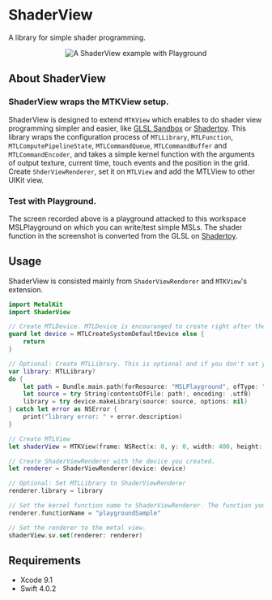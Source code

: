# ShaderView
A library for simple shader programming.

<p align="center">
  <img src="https://github.com/hagmas/ShaderView/blob/master/Images/PlaygroundExample.gif" alt="A ShaderView example with Playground"/>
</p>


## About ShaderView
### ShaderView wraps the MTKView setup.
ShaderView is designed to extend `MTKView` which enables to do shader view programming simpler and easier, like [GLSL Sandbox](http://glslsandbox.com) or [Shadertoy](https://www.shadertoy.com). This library wraps the configuration process of `MTLLibrary`, `MTLFunction`, `MTLComputePipelineState`, `MTLCommandQueue`, `MTLCommandBuffer` and `MTLCommandEncoder`, and takes a simple kernel function with the arguments of output texture, current time, touch events and the position in the grid. Create `ShderViewRenderer`, set it on `MTLView` and add the MTLView to other UIKit view.
### Test with Playground.
The screen recorded above is a playground attacked to this workspace MSLPlayground on which you can write/test simple MSLs. The shader function in the screenshot is converted from the GLSL on [Shadertoy](https://www.shadertoy.com/view/XsXXDn).

## Usage
ShaderView is consisted mainly from `ShaderViewRenderer` and `MTKView`'s extension. 

```swift
import MetalKit
import ShaderView

// Create MTLDevice. MTLDevice is encouranged to create right after the app launch and retain throughout the life time of the app.
guard let device = MTLCreateSystemDefaultDevice else {
    return
}

// Optional: Create MTLLibrary. This is optional and if you don't set your own MTLLibrary, ShaderViewRenderer will generate a default library from the device.
var library: MTLLibrary?
do {
    let path = Bundle.main.path(forResource: "MSLPlayground", ofType: "metal")
    let source = try String(contentsOfFile: path!, encoding: .utf8)
    library = try device.makeLibrary(source: source, options: nil)
} catch let error as NSError {
    print("library error: " + error.description)
}

// Create MTLView
let shaderView = MTKView(frame: NSRect(x: 0, y: 0, width: 400, height: 400), device: device)

// Create ShaderViewRenderer with the device you created.
let renderer = ShaderViewRenderer(device: device)

// Optional: Set MTLLibrary to ShaderViewRenderer
renderer.library = library

// Set the kernel function name to ShaderViewRenderer. The function you specified must have the same arguments as "MSLPlayground.metal" in the example Playground.
renderer.functionName = "playgroundSample"

// Set the renderer to the metal view.
shaderView.sv.set(renderer: renderer)
```

## Requirements
* Xcode 9.1
* Swift 4.0.2
